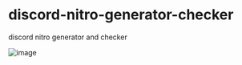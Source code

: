 # discord-nitro-generator-checker

discord nitro generator and checker


![image](https://user-images.githubusercontent.com/121832430/220161646-b8630056-f76e-4cdc-87e7-619eeecd9fbc.png)
